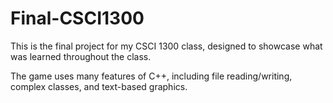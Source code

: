 # Final-CSCI1300

This is the final project for my CSCI 1300 class, designed to showcase what was learned throughout the class.

The game uses many features of C++, including file reading/writing, complex classes, and text-based graphics.
